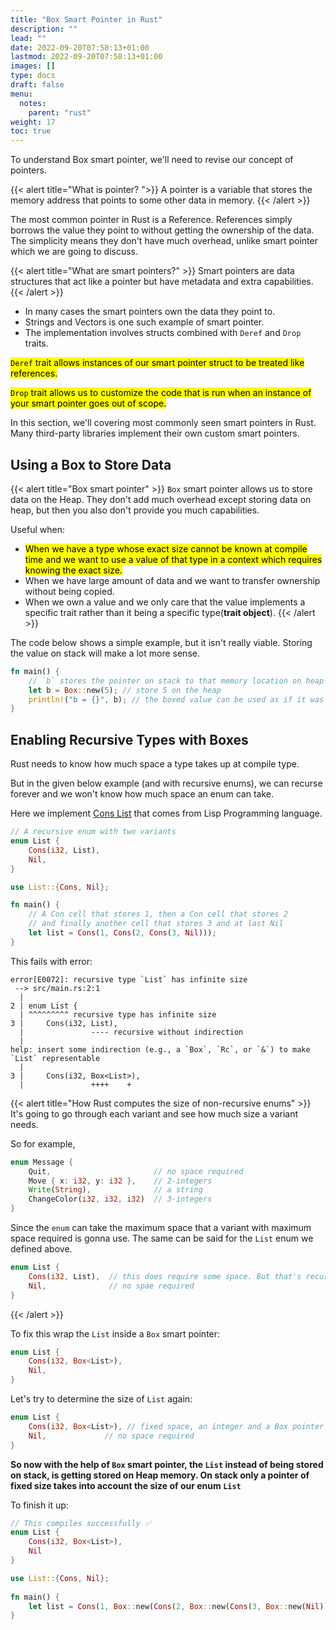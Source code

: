 ```yaml
---
title: "Box Smart Pointer in Rust"
description: ""
lead: ""
date: 2022-09-20T07:58:13+01:00
lastmod: 2022-09-20T07:58:13+01:00
images: []
type: docs
draft: false
menu: 
  notes:
    parent: "rust"
weight: 17
toc: true
---
```


To understand Box smart pointer, we'll need to revise our concept of pointers.

{{< alert title="What is pointer? ">}}
A pointer is a variable that stores the memory address that points to some other data in memory.
{{< /alert >}}

The most common pointer in Rust is a Reference. References simply borrows the value they point to without getting the ownership of the data. The simplicity means they don't have much overhead, unlike smart pointer which we are going to discuss.

{{< alert title="What are smart pointers?" >}}
Smart pointers are data structures that act like a pointer but have metadata and extra capabilities.
{{< /alert >}}

- In many cases the smart pointers own the data they point to. 
- Strings and Vectors is one such example of smart pointer.
- The implementation involves structs combined with `Deref` and `Drop` traits.

<mark class="y">`Deref` trait allows instances of our smart pointer struct to be treated like references.</mark>

<mark class="y">`Drop` trait allows us to customize the code that is run when an instance of your smart pointer goes out of scope.</mark>

In this section, we'll covering most commonly seen smart pointers in Rust. Many third-party libraries implement their own custom smart pointers.

## Using a Box to Store Data

{{< alert title="Box smart pointer" >}}
`Box` smart pointer allows us to store data on the Heap.
They don't add much overhead except storing data on heap, but then you also don't provide you much capabilities.

Useful when:
- <mark class="v">When we have a type whose exact size cannot be known at compile time and we want to use a value of that type in a context which requires knowing the exact size.</mark>
- When we have large amount of data and we want to transfer ownership without being copied.
- When we own a value and we only care that the value implements a specific trait rather than it being a specific type(**trait object**).
{{< /alert >}}

The code below shows a simple example, but it isn't really viable. Storing the value on stack will make a lot more sense.
```rust
fn main() {
    // `b` stores the pointer on stack to that memory location on heap
    let b = Box::new(5); // store 5 on the heap
    println!("b = {}", b); // the boxed value can be used as if it was stored on stack
}
```

## Enabling Recursive Types with Boxes
Rust needs to know how much space a type takes up at compile type.

But in the given below example (and with recursive enums), we can recurse forever and we won't know how much space an enum can take.

Here we implement [Cons List](https://en.wikipedia.org/wiki/Cons) that comes from Lisp Programming language.

```rust
// A recursive enum with two variants
enum List {
    Cons(i32, List),
    Nil,
}

use List::{Cons, Nil};

fn main() {
    // A Con cell that stores 1, then a Con cell that stores 2
    // and finally another cell that stores 3 and at last Nil
    let list = Cons(1, Cons(2, Cons(3, Nil)));
}
```

This fails with error:

```text
error[E0072]: recursive type `List` has infinite size
 --> src/main.rs:2:1
  |
2 | enum List {
  | ^^^^^^^^^ recursive type has infinite size
3 |     Cons(i32, List),
  |               ---- recursive without indirection
  |
help: insert some indirection (e.g., a `Box`, `Rc`, or `&`) to make `List` representable
  |
3 |     Cons(i32, Box<List>),
  |               ++++    +
```

{{< alert title="How Rust computes the size of non-recursive enums" >}}
It's going to go through each variant and see how much size a variant needs.

So for example, 
```rust
enum Message {
    Quit,                       // no space required
    Move { x: i32, y: i32 },    // 2-integers
    Write(String),              // a string
    ChangeColor(i32, i32, i32)  // 3-integers
}
```

Since the `enum` can take the maximum space that a variant with maximum space required is gonna use. The same can be said for the `List` enum we defined above.

```rust
enum List {
    Cons(i32, List),  // this does require some space. But that's recursive! What is exact space required?
    Nil,              // no spae required
}
```
{{< /alert >}}

To fix this wrap the `List` inside a `Box` smart pointer:

```rust
enum List {
    Cons(i32, Box<List>),
    Nil,
}
```

Let's try to determine the size of `List` again:

```rust
enum List {
    Cons(i32, Box<List>), // fixed space, an integer and a Box pointer pointing to memory in Heap
    Nil,             // no space required
}
```

**So now with the help of `Box` smart pointer, the `List` instead of being stored on stack, is getting stored on Heap memory. On stack only a pointer of fixed size takes into account the size of our enum `List`**

To finish it up:

```rust
// This compiles successfully ✅
enum List {
    Cons(i32, Box<List>), 
    Nil
}

use List::{Cons, Nil};
 
fn main() {
    let list = Cons(1, Box::new(Cons(2, Box::new(Cons(3, Box::new(Nil))))));
}
```